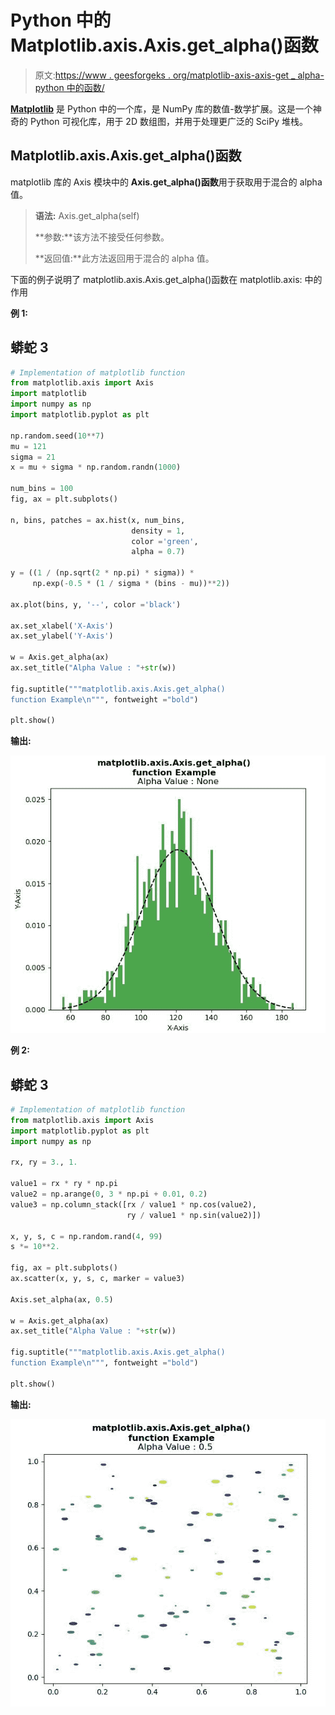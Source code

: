 # Python 中的 Matplotlib.axis.Axis.get_alpha()函数

> 原文:[https://www . geesforgeks . org/matplotlib-axis-axis-get _ alpha-python 中的函数/](https://www.geeksforgeeks.org/matplotlib-axis-axis-get_alpha-function-in-python/)

[**Matplotlib**](https://www.geeksforgeeks.org/python-introduction-matplotlib/) 是 Python 中的一个库，是 NumPy 库的数值-数学扩展。这是一个神奇的 Python 可视化库，用于 2D 数组图，并用于处理更广泛的 SciPy 堆栈。

## Matplotlib.axis.Axis.get_alpha()函数

matplotlib 库的 Axis 模块中的 **Axis.get_alpha()函数**用于获取用于混合的 alpha 值。

> **语法:** Axis.get_alpha(self)
> 
> **参数:**该方法不接受任何参数。
> 
> **返回值:**此方法返回用于混合的 alpha 值。

下面的例子说明了 matplotlib.axis.Axis.get_alpha()函数在 matplotlib.axis:
中的作用

**例 1:**

## 蟒蛇 3

```py
# Implementation of matplotlib function
from matplotlib.axis import Axis
import matplotlib  
import numpy as np  
import matplotlib.pyplot as plt  

np.random.seed(10**7)  
mu = 121 
sigma = 21
x = mu + sigma * np.random.randn(1000)  

num_bins = 100
fig, ax = plt.subplots()  

n, bins, patches = ax.hist(x, num_bins,  
                           density = 1,  
                           color ='green',  
                           alpha = 0.7)  

y = ((1 / (np.sqrt(2 * np.pi) * sigma)) *
     np.exp(-0.5 * (1 / sigma * (bins - mu))**2))  

ax.plot(bins, y, '--', color ='black')  

ax.set_xlabel('X-Axis')  
ax.set_ylabel('Y-Axis')  

w = Axis.get_alpha(ax)  
ax.set_title("Alpha Value : "+str(w))

fig.suptitle("""matplotlib.axis.Axis.get_alpha()
function Example\n""", fontweight ="bold")  

plt.show()
```

**输出:**

![](img/ff2ae87e56ab81d926ffe14f56746467.png)

**例 2:**

## 蟒蛇 3

```py
# Implementation of matplotlib function
from matplotlib.axis import Axis
import matplotlib.pyplot as plt  
import numpy as np  

rx, ry = 3., 1.

value1 = rx * ry * np.pi  
value2 = np.arange(0, 3 * np.pi + 0.01, 0.2)  
value3 = np.column_stack([rx / value1 * np.cos(value2),  
                          ry / value1 * np.sin(value2)])  

x, y, s, c = np.random.rand(4, 99)  
s *= 10**2.

fig, ax = plt.subplots()  
ax.scatter(x, y, s, c, marker = value3)  

Axis.set_alpha(ax, 0.5)  

w = Axis.get_alpha(ax)  
ax.set_title("Alpha Value : "+str(w))

fig.suptitle("""matplotlib.axis.Axis.get_alpha()
function Example\n""", fontweight ="bold")  

plt.show()
```

**输出:**

![](img/a7e2c21fe3a460052af27925ac0e9b76.png)